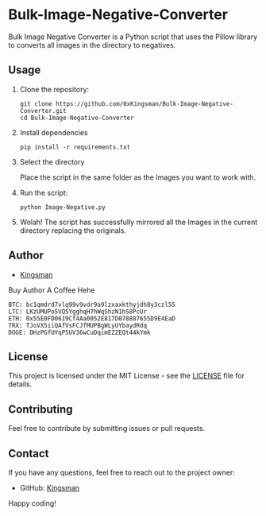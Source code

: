 # Bulk-Image-Negative-Converter

Bulk Image Negative Converter is a Python script that uses the Pillow library to converts all images in the directory to negatives.

## Usage

1. Clone the repository:

    ```
    git clone https://github.com/0xKingsman/Bulk-Image-Negative-Converter.git
    cd Bulk-Image-Negative-Converter
    ```
2. Install dependencies

    ```
    pip install -r requirements.txt
    ```
3. Select the directory

   Place the script in the same folder as the Images you want to work with.
   
5. Run the script:

    ```
    python Image-Negative.py
    ```

6. Wolah! The script has successfully mirrored all the Images in the current directory replacing the originals.


## Author

- [Kingsman](https://github.com/0xKingsman)

Buy Author A Coffee Hehe
```
BTC: bc1qmdrd7vlq99v9vdr9a9lzxaxkthyjdh8y3czl55
LTC: LKzUMUPo5VQSYgghqH7hWqShzN1hS8PcUr
ETH: 0x55E0FD0619Cf4Aa0052E817D078887655D9E4EaD
TRX: TJoVX5iiQAfVsFCJfMUPBgWLyUYbaydRdq
DOGE: DHzPGfUYqP5UV36wCuDqimEZZEQt44kYmk
```
## License

This project is licensed under the MIT License - see the [LICENSE](LICENSE) file for details.

## Contributing

Feel free to contribute by submitting issues or pull requests.

## Contact

If you have any questions, feel free to reach out to the project owner:

- GitHub: [Kingsman](https://github.com/0xKingsman)

Happy coding!
